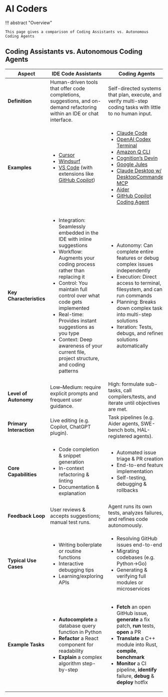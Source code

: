 # AI Coders

!!! abstract "Overview"

    This page gives a comparison of Coding Assistants vs. Autonomous Coding Agents
## Coding Assistants vs. Autonomous Coding Agents

| Aspect                  | IDE Code Assistants                                                                                                                                                                                                                                                                                                                                                                               | Coding Agents                                                                                                                                                                                                                                                                                                                                                                                                                                                                                                                                                                                                                     |
| ----------------------- | ------------------------------------------------------------------------------------------------------------------------------------------------------------------------------------------------------------------------------------------------------------------------------------------------------------------------------------------------------------------------------------------------- | --------------------------------------------------------------------------------------------------------------------------------------------------------------------------------------------------------------------------------------------------------------------------------------------------------------------------------------------------------------------------------------------------------------------------------------------------------------------------------------------------------------------------------------------------------------------------------------------------------------------------------- |
| **Definition**          | Human-driven tools that offer code completions, suggestions, and on-demand refactoring within an IDE or chat interface.                                                                                                                                                                                                                                                                           | Self-directed systems that plan, execute, and verify multi-step coding tasks with little to no human input.                                                                                                                                                                                                                                                                                                                                                                                                                                                                                                                       |
| **Examples**            | <ul><li>[Cursor](https://www.cursor.com/)</li><li>[Windsurf](https://windsurf.com/)</li><li>[VS Code](https://code.visualstudio.com/) (with extensions like [GitHub Copilot](https://github.com/features/copilot))</li></ul>                                                                                                                                                                      | <ul><li>[Claude Code](https://docs.anthropic.com/en/docs/claude-code/overview)</li><li>[OpenAI Codex Terminal](https://github.com/openai/codex)</li><li>[Amazon Q CLI](https://aws.amazon.com/about-aws/whats-new/2025/03/amazon-q-developer-cli-agent-command-line/)</li><li>[Cognition’s Devin](https://devin.ai/)</li><li>[Google Jules](https://jules.google/)</li><li>[Claude Desktop w/ DesktopCommander MCP](https://desktopcommander.app/)</li><li>[Aider](https://aider.chat/)</li><li>[GitHub Copilot Coding Agent](https://github.blog/news-insights/product-news/github-copilot-meet-the-new-coding-agent/)</li></ul> |
| **Key Characteristics** | <ul><li>Integration: Seamlessly embedded in the IDE with inline suggestions</li><li>Workflow: Augments your coding process rather than replacing it</li><li>Control: You maintain full control over what code gets implemented</li><li>Real-time: Provides instant suggestions as you type</li><li>Context: Deep awareness of your current file, project structure, and coding patterns</li></ul> | <ul><li>Autonomy: Can complete entire features or debug complex issues independently</li><li>Execution: Direct access to terminal, filesystem, and can run commands</li><li>Planning: Breaks down complex tasks into multi-step solutions</li><li>Iteration: Tests, debugs, and refines solutions automatically</li></ul>                                                                                                                                                                                                                                                                                                         |
| **Level of Autonomy**   | Low–Medium: require explicit prompts and frequent user guidance.                                                                                                                                                                                                                                                                                                                                  | High: formulate sub-tasks, call compilers/tests, and iterate until objectives are met.                                                                                                                                                                                                                                                                                                                                                                                                                                                                                                                                            |
| **Primary Interaction** | Live editing (e.g. Copilot, ChatGPT plugin).                                                                                                                                                                                                                                                                                                                                                      | Task pipelines (e.g. Aider agents, SWE-bench bots, HAL-registered agents).                                                                                                                                                                                                                                                                                                                                                                                                                                                                                                                                                        |
| **Core Capabilities**   | <ul><li>Code completion & snippet generation</li><li>In-context refactoring & linting</li><li>Documentation & explanation</li></ul>                                                                                                                                                                                                                                                               | <ul><li>Automated issue triage & PR creation</li><li>End-to-end feature implementation</li><li>Self-testing, debugging & rollbacks</li></ul>                                                                                                                                                                                                                                                                                                                                                                                                                                                                                      |
| **Feedback Loop**       | User reviews & accepts suggestions; manual test runs.                                                                                                                                                                                                                                                                                                                                             | Agent runs its own tests, analyzes failures, and refines code autonomously.                                                                                                                                                                                                                                                                                                                                                                                                                                                                                                                                                       |
| **Typical Use Cases**   | <ul><li>Writing boilerplate or routine functions</li><li>Interactive debugging tips</li><li>Learning/exploring APIs</li></ul>                                                                                                                                                                                                                                                                     | <ul><li>Resolving GitHub issues end-to-end</li><li>Migrating codebases (e.g. Python→Go)</li><li>Generating & verifying full modules or microservices</li></ul>                                                                                                                                                                                                                                                                                                                                                                                                                                                                    |
| **Example Tasks**       | <ul><li>**Autocomplete** a database query function in Python</li><li>**Refactor** a React component for readability</li><li>**Explain** a complex algorithm step-by-step</li></ul>                                                                                                                                                                                                                | <ul><li>**Fetch** an open GitHub issue, **generate** a fix patch, **run** tests, **open** a PR</li><li>**Translate** a C++ module into Rust, **compile**, **benchmark**</li><li>**Monitor** a CI pipeline, **identify** failure, **debug** & **deploy** hotfix</li></ul>                                                                                                                                                                                                                                                                                                                                                          |

